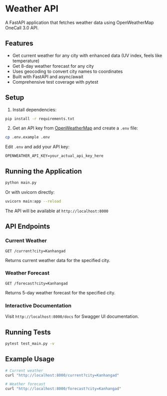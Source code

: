 # Weather API

A FastAPI application that fetches weather data using OpenWeatherMap OneCall 3.0 API.

## Features

- Get current weather for any city with enhanced data (UV index, feels like temperature)
- Get 8-day weather forecast for any city
- Uses geocoding to convert city names to coordinates
- Built with FastAPI and async/await
- Comprehensive test coverage with pytest

## Setup

1. Install dependencies:
```bash
pip install -r requirements.txt
```

2. Get an API key from [OpenWeatherMap](https://openweathermap.org/api) and create a `.env` file:
```bash
cp .env.example .env
```
Edit `.env` and add your API key:
```
OPENWEATHER_API_KEY=your_actual_api_key_here
```

## Running the Application

```bash
python main.py
```

Or with uvicorn directly:
```bash
uvicorn main:app --reload
```

The API will be available at `http://localhost:8000`

## API Endpoints

### Current Weather
```
GET /current?city=Kanhangad
```

Returns current weather data for the specified city.

### Weather Forecast
```
GET /forecast?city=Kanhangad
```

Returns 5-day weather forecast for the specified city.

### Interactive Documentation
Visit `http://localhost:8000/docs` for Swagger UI documentation.

## Running Tests

```bash
pytest test_main.py -v
```

## Example Usage

```bash
# Current weather
curl "http://localhost:8000/current?city=Kanhangad"

# Weather forecast
curl "http://localhost:8000/forecast?city=Kanhangad"
```